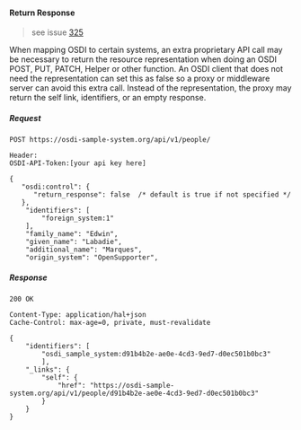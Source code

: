 #### Return Response

> see issue [325](https://github.com/opensupporter/osdi-docs/issues/325)

When mapping OSDI to certain systems, an extra proprietary API call may be necessary to return the resource representation when doing an OSDI POST, PUT, PATCH, Helper or other function.  An OSDI client that does not need the representation can set this as false so a proxy or middleware server can avoid this extra call.  Instead of the representation, the proxy may return the self link, identifiers, or an empty response.

##### Request

````
POST https://osdi-sample-system.org/api/v1/people/

Header:
OSDI-API-Token:[your api key here]

{
   "osdi:control": {
      "return_response": false  /* default is true if not specified */
   },
    "identifiers": [
        "foreign_system:1"
    ],
    "family_name": "Edwin",
    "given_name": "Labadie",
    "additional_name": "Marques",
    "origin_system": "OpenSupporter",
````

##### Response

````
200 OK

Content-Type: application/hal+json
Cache-Control: max-age=0, private, must-revalidate

{
    "identifiers": [
        "osdi_sample_system:d91b4b2e-ae0e-4cd3-9ed7-d0ec501b0bc3"
        ],
    "_links": {
        "self": {
            "href": "https://osdi-sample-system.org/api/v1/people/d91b4b2e-ae0e-4cd3-9ed7-d0ec501b0bc3"
        }
    }
}
````

